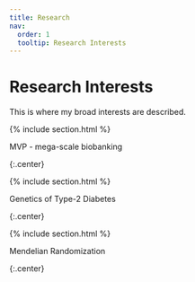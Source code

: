 ```yaml
---
title: Research
nav:
  order: 1
  tooltip: Research Interests
---
```


# <i class="fa-regular fa-lightbulb-exlamation-on"></i>Research Interests

This is where my broad interests are described.

{% include section.html %}

MVP - mega-scale biobanking

{:.center}

{% include section.html %}

Genetics of Type-2 Diabetes

{:.center}

{% include section.html %}

Mendelian Randomization

{:.center}

